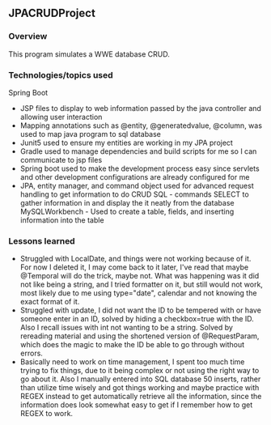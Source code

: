## JPACRUDProject

### Overview
This program simulates a WWE database CRUD.

### Technologies/topics used
Spring Boot
- JSP files to display to web information passed by the java controller and allowing user interaction
- Mapping annotations such as @entity, @generatedvalue, @column, was used to map java program to sql database
- Junit5 used to ensure my entities are working in my JPA project
- Gradle used to manage dependencies and build scripts for me so I can communicate to jsp files
- Spring boot used to make the development process easy since servlets and other development configurations are already configured for me
- JPA, entity manager, and command object used for advanced request handling to get information to do CRUD
SQL - commands SELECT to gather information in and display the it neatly from the database
MySQLWorkbench - Used to create a table, fields, and inserting information into the table
### Lessons learned
- Struggled with LocalDate, and things were not working because of it. For now I deleted it, I may come back to it later, I've read that maybe @Temporal will do the trick, maybe not. What was happening was it did not like being a string, and I tried formatter on it, but still would not work, most likely due to me using type="date", calendar and not knowing the exact format of it. 
- Struggled with update, I did not want the ID to be tempered with or have someone enter in an ID, solved by hiding a checkbox=true with the ID. Also I recall issues with int not wanting to be a string. Solved by rereading material and using the shortened version of @RequestParam, which does the magic to make the ID be able to go through without errors.
- Basically need to work on time management, I spent too much time trying to fix things, due to it being complex or not using the right way to go about it. Also I manually entered into SQL database 50 inserts, rather than utilize time wisely and got things working and maybe practice with REGEX instead to get automatically retrieve all the information, since the information does look somewhat easy to get if I remember how to get REGEX to work.
